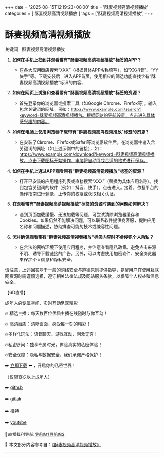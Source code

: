 +++
date = '2025-08-15T12:19:23+08:00'
title = '酥妻视频高清视频播放'
categories = ['酥妻视频高清视频播放']
tags = ['酥妻视频高清视频播放']
+++

# 酥妻视频高清视频播放

关键词：酥妻视频高清视频播放

1. **如何在手机上找到并观看带有"酥妻视频高清视频播放"标签的APP？**
   - 在各大应用商店搜索“XXX”（根据具体APP名称填写），如“XX抖音”、“YY快手”等。下载安装后，进入APP首页，使用相应的筛选功能查找含有“酥妻视频高清视频播放”标识的内容。
   
2. **如何在网页上浏览和查看带有"酥妻视频高清视频播放"标签的资源？**
   - 首先登录你的浏览器或搜索工具（如Google Chrome、Firefox等）。输入包含关键词的网址，例如：https://www.example.com/search?keyword=酥妻视频高清视频播放。根据网站的导航设置，点击进入具体感兴趣的内容。
   
3. **如何在电脑上使用浏览器下载带有"酥妻视频高清视频播放"标签的资源？**
   - 在安装了Chrome、Firefox或Safari等浏览器软件后，在浏览器中输入含关键词的网址（如上述示例中的链接），如：https://www.example.com/download?keyword=酥妻视频高清视频播放。点击下载图标开始操作，电脑将自动寻找合适的格式进行保存。

4. **如何在手机上通过APP观看带有"酥妻视频高清视频播放"标签的资源？**
   - 打开已安装的应用程序列表或直接搜索“XXX”（替换为具体应用名称）。找到包含关键词的软件（例如：抖音、快手），点击进入。接着，依据平台的操作指南进行登录，上传你的权限或获取相关认证。
   
5. **在观看带有"酥妻视频高清视频播放"标签的资源时遇到的问题如何解决？**
   - 遇到页面加载缓慢、无法加载等问题，可尝试清除浏览器缓存和Cookies。如果仍然不能解决问题，可以联系软件提供商客服，提供应用名称和问题描述，协助排查可能的技术或兼容性问题。

6. **怎样确保观看带有"酥妻视频高清视频播放"标签内容时不会侵犯个人隐私？**
   - 在合法的网络环境下使用应用程序，并注意查看隐私政策。避免点击来源不明、诱导下载链接的广告。另外，可以考虑使用加密软件、安全浏览器来保护个人信息和隐私安全。

请注意，上述回答基于一般的网络安全与道德原则提供指导，提醒用户在使用互联网资源时需谨慎选择，遵守相关法律法规及网站服务条款，以保障个人权益和信息安全。

【6D直播】

 成年人的专属空间，实时互动尽享精彩

🔥 精选主播：每天数百位优质主播在线随时与你互动！

🔥 高清画质：清晰画面，感受每一刻的精彩！

🔥多样化玩法：语音聊天、游戏互动，刺激无穷！

🔥私密房间：独享专属时光，体验真实的私密体验！

🔥安全保障：隐私与数据安全，我们承诺严格保护！

➡️ [立即下载](https://down123.s3.ap-east-1.amazonaws.com/down/down.html?channelCode=blog) ⬅️ ，开启你的私密世界！

 （仅限18岁以上成年人）

➡️ [github](https://aldult-live.github.io/)

➡️ [gitlab](https://seo-09598d.gitlab.io/)

➡️ [推特](https://x.com/wegame33)

➡️ [youtube](https://www.youtube.com/@6Dlive)

🔞直播福利导航   [导航站1](https://webstack-86085a.gitlab.io/)[导航站2](https://onlygit123-2.github.io/)

📘 本文部分内容参考自：[《酥妻视频高清视频播放》](https://webstack-hugo-4.pages.dev/)

---
